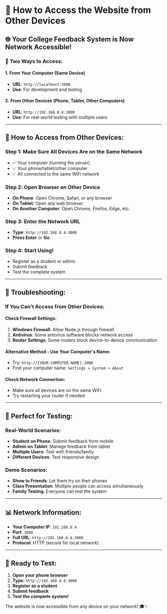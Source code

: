 # 📱 **How to Access the Website from Other Devices**

## 🌐 **Your College Feedback System is Now Network Accessible!**

### 🎯 **Two Ways to Access:**

#### **1. From Your Computer (Same Device)**
- **URL**: `http://localhost:3000`
- **Use**: For development and testing

#### **2. From Other Devices (Phone, Tablet, Other Computers)**
- **URL**: `http://192.168.0.4:3000`
- **Use**: For real-world testing with multiple users

---

## 📱 **How to Access from Other Devices:**

### **Step 1: Make Sure All Devices Are on the Same Network**
- ✅ Your computer (running the server)
- ✅ Your phone/tablet/other computer
- ✅ All connected to the same WiFi network

### **Step 2: Open Browser on Other Device**
- **On Phone**: Open Chrome, Safari, or any browser
- **On Tablet**: Open any web browser
- **On Another Computer**: Open Chrome, Firefox, Edge, etc.

### **Step 3: Enter the Network URL**
- **Type**: `http://192.168.0.4:3000`
- **Press Enter** or **Go**

### **Step 4: Start Using!**
- Register as a student or admin
- Submit feedback
- Test the complete system

---

## 🔧 **Troubleshooting:**

### **If You Can't Access from Other Devices:**

#### **Check Firewall Settings:**
1. **Windows Firewall**: Allow Node.js through firewall
2. **Antivirus**: Some antivirus software blocks network access
3. **Router Settings**: Some routers block device-to-device communication

#### **Alternative Method - Use Your Computer's Name:**
- Try: `http://[YOUR-COMPUTER-NAME]:3000`
- Find your computer name: `Settings > System > About`

#### **Check Network Connection:**
- Make sure all devices are on the same WiFi
- Try restarting your router if needed

---

## 🎯 **Perfect for Testing:**

### **Real-World Scenarios:**
- **Student on Phone**: Submit feedback from mobile
- **Admin on Tablet**: Manage feedback from tablet
- **Multiple Users**: Test with friends/family
- **Different Devices**: Test responsive design

### **Demo Scenarios:**
- **Show to Friends**: Let them try on their phones
- **Class Presentation**: Multiple people can access simultaneously
- **Family Testing**: Everyone can test the system

---

## 📊 **Network Information:**

- **Your Computer IP**: `192.168.0.4`
- **Port**: `3000`
- **Full URL**: `http://192.168.0.4:3000`
- **Protocol**: HTTP (secure for local network)

---

## 🚀 **Ready to Test:**

1. **Open your phone browser**
2. **Type**: `http://192.168.0.4:3000`
3. **Register as a student**
4. **Submit feedback**
5. **Test the complete system!**

The website is now accessible from any device on your network! 🎓✨




